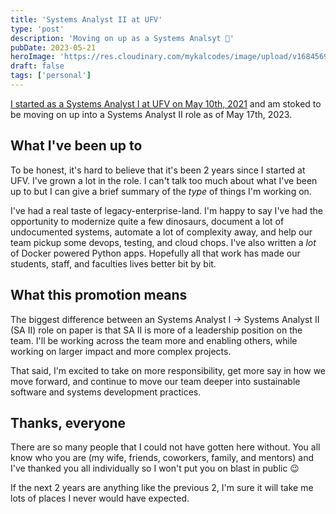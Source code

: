 ```yaml
---
title: 'Systems Analyst II at UFV'
type: 'post'
description: 'Moving on up as a Systems Analsyt 🎉'
pubDate: 2023-05-21
heroImage: 'https://res.cloudinary.com/mykalcodes/image/upload/v1684569348/Mykal%20Codes/systems-analyst-ii-at-ufv.jpg'
draft: false
tags: ['personal']
---
```


[I started as a Systems Analyst I at UFV on May 10th, 2021](/garden/posts/starting-at-ufv) and am stoked to be moving on up into a Systems Analyst II role as of May 17th, 2023.

## What I've been up to

To be honest, it's hard to believe that it's been 2 years since I started at UFV. I've grown a lot in the role. I can't talk too much about what I've been up to but I can give a brief summary of the _type_ of things I'm working on.

I've had a real taste of legacy-enterprise-land. I'm happy to say I've had the opportunity to modernize quite a few dinosaurs, document a lot of undocumented systems, automate a lot of complexity away, and help our team pickup some devops, testing, and cloud chops. I've also written a _lot_ of Docker powered Python apps. Hopefully all that work has made our students, staff, and faculties lives better bit by bit.

## What this promotion means

The biggest difference between an Systems Analyst I → Systems Analyst II (SA II) role on paper is that SA II is more of a leadership position on the team. I'll be working across the team more and enabling others, while working on larger impact and more complex projects.

That said, I'm excited to take on more responsibility, get more say in how we move forward, and continue to move our team deeper into sustainable software and systems development practices.

## Thanks, everyone

There are so many people that I could not have gotten here without. You all know who you are (my wife, friends, coworkers, family, and mentors) and I've thanked you all individually so I won't put you on blast in public 😉

If the next 2 years are anything like the previous 2, I'm sure it will take me lots of places I never would have expected.
